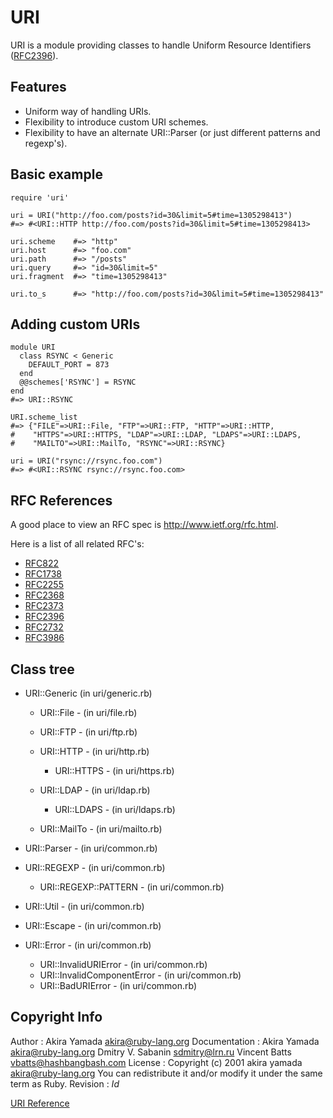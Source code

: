 # URI

URI is a module providing classes to handle Uniform Resource Identifiers
([RFC2396](http://tools.ietf.org/html/rfc2396)).

## Features

*   Uniform way of handling URIs.
*   Flexibility to introduce custom URI schemes.
*   Flexibility to have an alternate URI::Parser (or just different patterns
    and regexp's).


## Basic example

    require 'uri'

    uri = URI("http://foo.com/posts?id=30&limit=5#time=1305298413")
    #=> #<URI::HTTP http://foo.com/posts?id=30&limit=5#time=1305298413>

    uri.scheme    #=> "http"
    uri.host      #=> "foo.com"
    uri.path      #=> "/posts"
    uri.query     #=> "id=30&limit=5"
    uri.fragment  #=> "time=1305298413"

    uri.to_s      #=> "http://foo.com/posts?id=30&limit=5#time=1305298413"

## Adding custom URIs

    module URI
      class RSYNC < Generic
        DEFAULT_PORT = 873
      end
      @@schemes['RSYNC'] = RSYNC
    end
    #=> URI::RSYNC

    URI.scheme_list
    #=> {"FILE"=>URI::File, "FTP"=>URI::FTP, "HTTP"=>URI::HTTP,
    #    "HTTPS"=>URI::HTTPS, "LDAP"=>URI::LDAP, "LDAPS"=>URI::LDAPS,
    #    "MAILTO"=>URI::MailTo, "RSYNC"=>URI::RSYNC}

    uri = URI("rsync://rsync.foo.com")
    #=> #<URI::RSYNC rsync://rsync.foo.com>

## RFC References

A good place to view an RFC spec is http://www.ietf.org/rfc.html.

Here is a list of all related RFC's:
*   [RFC822](http://tools.ietf.org/html/rfc822)
*   [RFC1738](http://tools.ietf.org/html/rfc1738)
*   [RFC2255](http://tools.ietf.org/html/rfc2255)
*   [RFC2368](http://tools.ietf.org/html/rfc2368)
*   [RFC2373](http://tools.ietf.org/html/rfc2373)
*   [RFC2396](http://tools.ietf.org/html/rfc2396)
*   [RFC2732](http://tools.ietf.org/html/rfc2732)
*   [RFC3986](http://tools.ietf.org/html/rfc3986)


## Class tree

*   URI::Generic (in uri/generic.rb)
    *   URI::File - (in uri/file.rb)
    *   URI::FTP - (in uri/ftp.rb)
    *   URI::HTTP - (in uri/http.rb)
        *   URI::HTTPS - (in uri/https.rb)

    *   URI::LDAP - (in uri/ldap.rb)
        *   URI::LDAPS - (in uri/ldaps.rb)

    *   URI::MailTo - (in uri/mailto.rb)

*   URI::Parser - (in uri/common.rb)
*   URI::REGEXP - (in uri/common.rb)
    *   URI::REGEXP::PATTERN - (in uri/common.rb)

*   URI::Util - (in uri/common.rb)
*   URI::Escape - (in uri/common.rb)
*   URI::Error - (in uri/common.rb)
    *   URI::InvalidURIError - (in uri/common.rb)
    *   URI::InvalidComponentError - (in uri/common.rb)
    *   URI::BadURIError - (in uri/common.rb)



## Copyright Info

Author
:   Akira Yamada <akira@ruby-lang.org>
Documentation
:   Akira Yamada <akira@ruby-lang.org> Dmitry V. Sabanin <sdmitry@lrn.ru>
    Vincent Batts <vbatts@hashbangbash.com>
License
:   Copyright (c) 2001 akira yamada <akira@ruby-lang.org> You can redistribute
    it and/or modify it under the same term as Ruby.
Revision
:   $Id$


[URI Reference](https://ruby-doc.org/stdlib-2.7.0/libdoc/uri/rdoc/URI.html)

